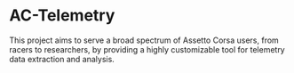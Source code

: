 # AC-Telemetry
This project aims to serve a broad spectrum of Assetto Corsa users, from racers to researchers, by providing a highly customizable tool for telemetry data extraction and analysis.
